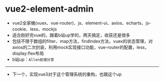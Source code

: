 # vue2-element-admin
- vue2全家桶(vuex、vue-router)、js、element-ui、axios、echarts、js-cookie、less、mockjs
- 适合刚好完vue的，跟着b站up学的，两天搞定，收获还是很多
- 包括不限于数组的filter、map方法，findIndex方法，vuex的状态管理，对axios的二次封装，利用mock实现接口功能，vue-router的配置，less，display:flex布局
- b站up：`Allen前端分享`
---
- 下一个，实现vue3对于这个管理系统的重构，也跟这个up
